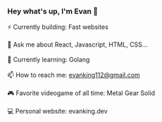 ### Hey what's up, I'm Evan 👋
⚡️ Currently building: Fast websites
<br>
<br>
💬 Ask me about React, Javascript, HTML, CSS...
<br>
<br>
🌱 Currently learning: Golang
<br>
<br>
📫 How to reach me: evanking112@gmail.com
<br>
<br>
🎮 Favorite videogame of all time: Metal Gear Solid
<br>
<br>
💻 Personal website: evanking.dev
